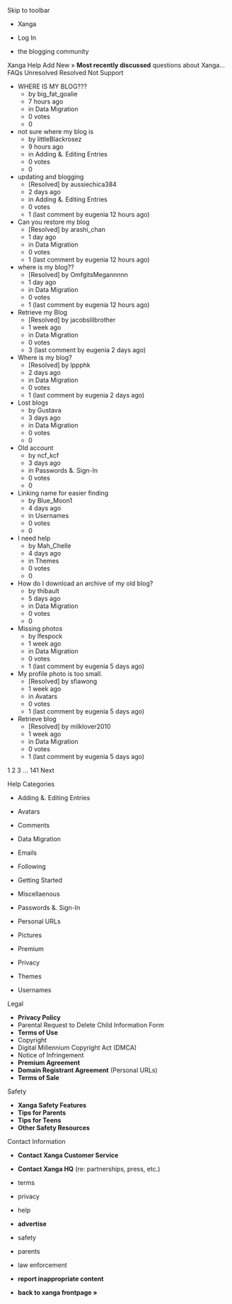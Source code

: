 Skip to toolbar

*   Xanga

*   Log In

*   the blogging community

Xanga Help Add New » **Most recently discussed** questions about Xanga… FAQs Unresolved Resolved Not Support

*   WHERE IS MY BLOG???
    *   by big\_fat\_goalie
    *   7 hours ago
    *   in Data Migration
    *   0 votes
    *   0
*   not sure where my blog is
    *   by littleBlackrosez
    *   9 hours ago
    *   in Adding &. Editing Entries
    *   0 votes
    *   0
*   updating and blogging
    *   \[Resolved\] by aussiechica384
    *   2 days ago
    *   in Adding &. Editing Entries
    *   0 votes
    *   1 (last comment by eugenia 12 hours ago)
*   Can you restore my blog
    *   \[Resolved\] by arashi\_chan
    *   1 day ago
    *   in Data Migration
    *   0 votes
    *   1 (last comment by eugenia 12 hours ago)
*   where is my blog??
    *   \[Resolved\] by OmfgitsMegannnnn
    *   1 day ago
    *   in Data Migration
    *   0 votes
    *   1 (last comment by eugenia 12 hours ago)
*   Retrieve my Blog
    *   \[Resolved\] by jacobslilbrother
    *   1 week ago
    *   in Data Migration
    *   0 votes
    *   3 (last comment by eugenia 2 days ago)
*   Where is my blog?
    *   \[Resolved\] by lppphk
    *   2 days ago
    *   in Data Migration
    *   0 votes
    *   1 (last comment by eugenia 2 days ago)
*   Lost blogs
    *   by Gustava
    *   3 days ago
    *   in Data Migration
    *   0 votes
    *   0
*   Old account
    *   by ncf\_kcf
    *   3 days ago
    *   in Passwords &. Sign-In
    *   0 votes
    *   0
*   Linking name for easier finding
    *   by Blue\_Moon1
    *   4 days ago
    *   in Usernames
    *   0 votes
    *   0
*   I need help
    *   by Mah\_Chelle
    *   4 days ago
    *   in Themes
    *   0 votes
    *   0
*   How do I download an archive of my old blog?
    *   by thibault
    *   5 days ago
    *   in Data Migration
    *   0 votes
    *   0
*   Missing photos
    *   by lfespock
    *   1 week ago
    *   in Data Migration
    *   0 votes
    *   1 (last comment by eugenia 5 days ago)
*   My profile photo is too small.
    *   \[Resolved\] by sfiawong
    *   1 week ago
    *   in Avatars
    *   0 votes
    *   1 (last comment by eugenia 5 days ago)
*   Retrieve blog
    *   \[Resolved\] by milklover2010
    *   1 week ago
    *   in Data Migration
    *   0 votes
    *   1 (last comment by eugenia 5 days ago)

1 2 3 ... 141 Next

Help Categories

*   Adding &. Editing Entries
*   Avatars
*   Comments
*   Data Migration
*   Emails
*   Following
*   Getting Started
*   Miscellaenous

*   Passwords &. Sign-In
*   Personal URLs
*   Pictures
*   Premium
*   Privacy
*   Themes
*   Usernames

Legal

*   **Privacy Policy**
*   Parental Request to Delete Child Information Form
*   **Terms of Use**
*   Copyright
*   Digital Millennium Copyright Act (DMCA)
*   Notice of Infringement
*   **Premium Agreement**
*   **Domain Registrant Agreement** (Personal URLs)
*   **Terms of Sale**

Safety

*   **Xanga Safety Features**
*   **Tips for Parents**
*   **Tips for Teens**
*   **Other Safety Resources**

Contact Information

*   **Contact Xanga Customer Service**
*   **Contact Xanga HQ** (re: partnerships, press, etc.)

*   terms
*   privacy
*   help
*   **advertise**

*   safety
*   parents
*   law enforcement
*   **report inappropriate content**

*   **back to xanga frontpage »**